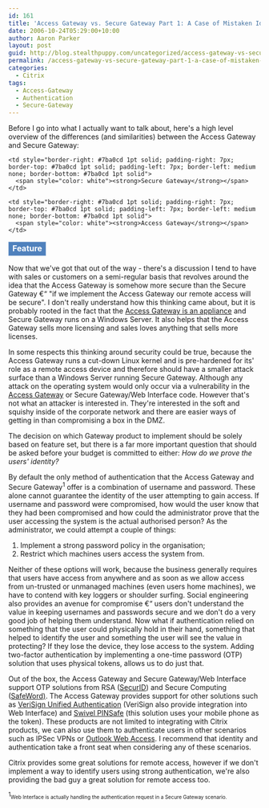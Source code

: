 ```yaml
---
id: 161
title: 'Access Gateway vs. Secure Gateway Part 1: A Case of Mistaken Identity'
date: 2006-10-24T05:29:00+10:00
author: Aaron Parker
layout: post
guid: http://blog.stealthpuppy.com/uncategorized/access-gateway-vs-secure-gateway-part-1-a-case-of-mistaken-identity
permalink: /access-gateway-vs-secure-gateway-part-1-a-case-of-mistaken-identity/
categories:
  - Citrix
tags:
  - Access-Gateway
  - Authentication
  - Secure-Gateway
---
```

Before I go into what I actually want to talk about, here's a high level overview of the differences (and similarities) between the Access Gateway and Secure Gateway:

<table border="0" style="border-collapse: collapse">
  <tr style="background: #4f81bd 0% 50%; height: 18px; -moz-background-clip: -moz-initial; -moz-background-origin: -moz-initial; -moz-background-inline-policy: -moz-initial">
    <td style="padding-right: 7px; padding-left: 7px; border: #7ba0cd 1pt solid">
      <span style="color: white"><strong>Feature</strong></span>
    </td>
    
    <td style="border-right: #7ba0cd 1pt solid; padding-right: 7px; border-top: #7ba0cd 1pt solid; padding-left: 7px; border-left: medium none; border-bottom: #7ba0cd 1pt solid">
      <span style="color: white"><strong>Secure Gateway</strong></span>
    </td>
    
    <td style="border-right: #7ba0cd 1pt solid; padding-right: 7px; border-top: #7ba0cd 1pt solid; padding-left: 7px; border-left: medium none; border-bottom: #7ba0cd 1pt solid">
      <span style="color: white"><strong>Access Gateway</strong></span>
    </td>
  </tr>
</table>

Now that we've got that out of the way - there's a discussion I tend to have with sales or customers on a semi-regular basis that revolves around the idea that the Access Gateway is somehow more secure than the Secure Gateway €“ "if we implement the Access Gateway our remote access will be secure". I don't really understand how this thinking came about, but it is probably rooted in the fact that the [Access Gateway is an appliance](http://www.brianmadden.com/content/content.asp?ID=558) and Secure Gateway runs on a Windows Server. It also helps that the Access Gateway sells more licensing and sales loves anything that sells more licenses.

In some respects this thinking around security could be true, because the Access Gateway runs a cut-down Linux kernel and is pre-hardened for its' role as a remote access device and therefore should have a smaller attack surface than a Windows Server running Secure Gateway. Although any attack on the operating system would only occur via a vulnerability in the [Access Gateway](http://secunia.com/product/6168/) or Secure Gateway/Web Interface code. However that's not what an attacker is interested in. They're interested in the soft and squishy inside of the corporate network and there are easier ways of getting in than compromising a box in the DMZ.

The decision on which Gateway product to implement should be solely based on feature set, but there is a far more important question that should be asked before your budget is committed to either: _How do we prove the users' identity?_

By default the only method of authentication that the Access Gateway and Secure Gateway<sup>1</sup> offer is a combination of username and password. These alone cannot guarantee the identity of the user attempting to gain access. If username and password were compromised, how would the user know that they had been compromised and how could the administrator prove that the user accessing the system is the actual authorised person? As the administrator, we could attempt a couple of things:

  1. Implement a strong password policy in the organisation;
  2. Restrict which machines users access the system from.

Neither of these options will work, because the business generally requires that users have access from anywhere and as soon as we allow access from un-trusted or unmanaged machines (even users home machines), we have to contend with key loggers or shoulder surfing. Social engineering also provides an avenue for compromise €“ users don't understand the value in keeping usernames and passwords secure and we don't do a very good job of helping them understand. Now what if authentication relied on something that the user could physically hold in their hand, something that helped to identify the user and something the user will see the value in protecting? If they lose the device, they lose access to the system. Adding two-factor authentication by implementing a one-time password (OTP) solution that uses physical tokens, allows us to do just that.

Out of the box, the Access Gateway and Secure Gateway/Web Interface support OTP solutions from RSA ([SecurID](http://www.rsasecurity.com/node.asp?id=1156)) and Secure Computing ([SafeWord)](http://www.securecomputing.com/index.cfm?skey=21). The Access Gateway provides support for other solutions such as [VeriSign Unified Authentication](http://www.verisign.com/products-services/security-services/unified-authentication/index.html) (VeriSign also provide integration into Web Interface) and [Swivel PINSafe](http://www.swivelsecure.com/?page=principlesofpinsafe) (this solution uses your mobile phone as the token). These products are not limited to integrating with Citrix products, we can also use them to authenticate users in other scenarios such as IPSec VPNs or [Outlook Web Access](http://stealthpuppy.com/isa-server/strengthening-owa-authentication-with-isa-2006-and-rsa-securid). I recommend that identity and authentication take a front seat when considering any of these scenarios.

Citrix provides some great solutions for remote access, however if we don't implement a way to identify users using strong authentication, we're also providing the bad guy a great solution for remote access too.

<span style="font-size: 10pt"><sup>1</sup><font size="1">Web Interface is actually handling the authentication request in a Secure Gateway scenario.</font></span>
